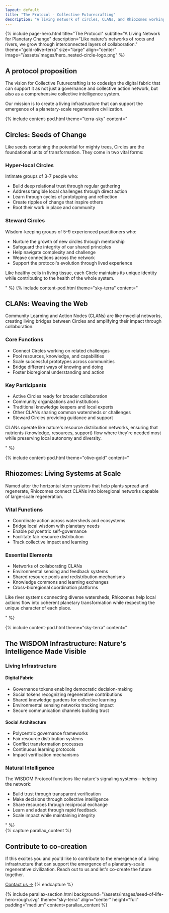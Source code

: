 ```yaml
---
layout: default
title: "The Protocol - Collective Futurecrafting"
description: "A living network of circles, CLANs, and Rhiozomes working together through the WISDOM Protocol"
---
```


{% include page-hero.html
  title="The Protocol"
  subtitle="A Living Network for Planetary Change"
  description="Like nature's networks of roots and rivers, we grow through interconnected layers of collaboration."
  theme="gold-olive-terra"
  size="large"
  align="center"
  image="/assets/images/hero_nested-circle-logo.png"
%}
<div class="container">
  <div class="section-heading">
    <h2>A protocol proposition</h2>
    <p>The vision for Collective Futurecrafting is to codesign the digital fabric that can support it as not just a governance and collective action network, but also as a comprehensive collective intelligence system.</p>
    <p>Our mission is to create a living infrastructure that can support the emergence of a planetary-scale regenerative civilization.</p>
  </div>
</div>
<div class="content-pod-container">
{% include content-pod.html
  theme="terra-sky"
  content="
<div class='protocol-section'>
  <h2>Circles: Seeds of Change</h2>
  <p>Like seeds containing the potential for mighty trees, Circles are the foundational units of transformation. They come in two vital forms:</p>
  <div class='protocol-subsection'>
    <h3>Hyper-local Circles</h3>
    <p>Intimate groups of 3-7 people who:</p>
    <ul>
      <li>Build deep relational trust through regular gathering</li>
      <li>Address tangible local challenges through direct action</li>
      <li>Learn through cycles of prototyping and reflection</li>
      <li>Create ripples of change that inspire others</li>
      <li>Root their work in place and community</li>
    </ul>
  </div>
  <div class='protocol-subsection'>
    <h3>Steward Circles</h3>
    <p>Wisdom-keeping groups of 5-9 experienced practitioners who:</p>
    <ul>
      <li>Nurture the growth of new circles through mentorship</li>
      <li>Safeguard the integrity of our shared principles</li>
      <li>Help navigate complexity and challenge</li>
      <li>Weave connections across the network</li>
      <li>Support the protocol's evolution through lived experience</li>
    </ul>
  </div>
  <p>Like healthy cells in living tissue, each Circle maintains its unique identity while contributing to the health of the whole system.</p>
</div>
" %}
{% include content-pod.html
  theme="sky-terra"
  content="
<div class='protocol-section'>
  <h2>CLANs: Weaving the Web</h2>
  <p>Community Learning and Action Nodes (CLANs) are like mycelial networks, creating living bridges between Circles and amplifying their impact through collaboration.</p>
  <div class='protocol-subsection'>
    <h3>Core Functions</h3>
    <ul class='protocol-list'>
      <li>Connect Circles working on related challenges</li>
      <li>Pool resources, knowledge, and capabilities</li>
      <li>Scale successful prototypes across communities</li>
      <li>Bridge different ways of knowing and doing</li>
      <li>Foster bioregional understanding and action</li>
    </ul>
  </div>
  <div class='protocol-subsection'>
    <h3>Key Participants</h3>
    <ul class='protocol-list'>
      <li>Active Circles ready for broader collaboration</li>
      <li>Community organizations and institutions</li>
      <li>Traditional knowledge keepers and local experts</li>
      <li>Other CLANs sharing common watersheds or challenges</li>
      <li>Steward Circles providing guidance and support</li>
    </ul>
  </div>
  <p class='protocol-note'>CLANs operate like nature's resource distribution networks, ensuring that nutrients (knowledge, resources, support) flow where they're needed most while preserving local autonomy and diversity.</p>
</div>
" %}

{% include content-pod.html
  theme="olive-gold"
  content="
<div class='protocol-section'>
  <h2>Rhiozomes: Living Systems at Scale</h2>
  <p>Named after the horizontal stem systems that help plants spread and regenerate, Rhiozomes connect CLANs into bioregional networks capable of large-scale regeneration.</p>
  <div class='protocol-subsection'>
    <h3>Vital Functions</h3>
    <ul class='protocol-list'>
      <li>Coordinate action across watersheds and ecosystems</li>
      <li>Bridge local wisdom with planetary needs</li>
      <li>Enable polycentric self-governance</li>
      <li>Facilitate fair resource distribution</li>
      <li>Track collective impact and learning</li>
    </ul>
  </div>
  <div class='protocol-subsection'>
    <h3>Essential Elements</h3>
    <ul class='protocol-list'>
      <li>Networks of collaborating CLANs</li>
      <li>Environmental sensing and feedback systems</li>
      <li>Shared resource pools and redistribution mechanisms</li>
      <li>Knowledge commons and learning exchanges</li>
      <li>Cross-bioregional coordination platforms</li>
    </ul>
  </div>
  <p class='protocol-note'>Like river systems connecting diverse watersheds, Rhiozomes help local actions flow into coherent planetary transformation while respecting the unique character of each place.</p>
</div>
" %}

{% include content-pod.html
  theme="sky-terra"
  content="
<div class='protocol-section'>
  <h2>The WISDOM Infrastructure: Nature's Intelligence Made Visible</h2>
  <div class='protocol-subsection'>
    <h3>Living Infrastructure</h3>
    <div class='protocol-grid'>
      <div class='protocol-grid-item'>
        <h4>Digital Fabric</h4>
        <ul class='protocol-list'>
          <li>Governance tokens enabling democratic decision-making</li>
          <li>Social tokens recognizing regenerative contributions</li>
          <li>Shared knowledge gardens for collective learning</li>
          <li>Environmental sensing networks tracking impact</li>
          <li>Secure communication channels building trust</li>
        </ul>
      </div>
      <div class='protocol-grid-item'>
        <h4>Social Architecture</h4>
        <ul class='protocol-list'>
          <li>Polycentric governance frameworks</li>
          <li>Fair resource distribution systems</li>
          <li>Conflict transformation processes</li>
          <li>Continuous learning protocols</li>
          <li>Impact verification mechanisms</li>
        </ul>
      </div>
    </div>
  </div>

  <div class='protocol-subsection'>
    <h3>Natural Intelligence</h3>
    <p>The WISDOM Protocol functions like nature's signaling systems—helping the network:</p>
    <ul class='protocol-list'>
      <li>Build trust through transparent verification</li>
      <li>Make decisions through collective intelligence</li>
      <li>Share resources through reciprocal exchange</li>
      <li>Learn and adapt through rapid feedback</li>
      <li>Scale impact while maintaining integrity</li>
    </ul>
  </div>
</div>
" %}
</div>
{% capture parallax_content %}
<h2>Contribute to co-creation</h2>
<p>
  If this excites you and you'd like to contribute to the emergence of a living infrastructure that can support the emergence of a planetary-scale regenerative civilization. Reach out to us and let's co-create the future together.
</p>
<a href="#" class='button button--primary'>Contact us →</a>
{% endcapture %}

{% include parallax-section.html
  background="/assets/images/seed-of-life-hero-rough.svg"
  theme="sky-terra"
  align="center"
  height="full"
  padding="medium"
  content=parallax_content
%}
